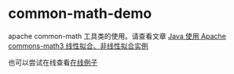# common-math-demo
apache common-math 工具类的使用。请查看文章
[Java 使用 Apache commons-math3 线性拟合、非线性拟合实例](https://blog.csdn.net/wufeiwua/article/details/109004452?spm=1001.2014.3001.5501)

也可以尝试在线查看[在线例子](https://lambdahru.com/commons-math/)